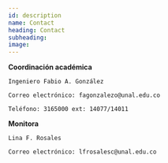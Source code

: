 ```yaml
---
id: description
name: Contact
heading: Contact
subheading: 
image: 
---
```

 
**Coordinación académica**

	Ingeniero Fabio A. González

	Correo electrónico: fagonzalezo@unal.edu.co

	Teléfono: 3165000 ext: 14077/14011

**Monitora** 

	Lina F. Rosales 

	Correo electrónico: lfrosalesc@unal.edu.co




